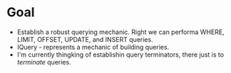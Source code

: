 # Goal
- Establish a robust querying mechanic. Right we can performa WHERE, LIMIT, OFFSET, UPDATE, and INSERT queries.
- IQuery - represents a mechanic of building queries.
- I'm currently thingking of establishin query terminators, there just is to *terminate* queries.